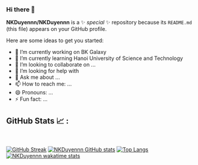 ### Hi there 👋

**NKDuyennn/NKDuyennn** is a ✨ _special_ ✨ repository because its `README.md` (this file) appears on your GitHub profile.

Here are some ideas to get you started:

- 🔭 I’m currently working on BK Galaxy
- 🌱 I’m currently learning Hanoi University of Science and Technology
- 👯 I’m looking to collaborate on ...
- 🤔 I’m looking for help with 
- 💬 Ask me about ...
- 📫 How to reach me: ...
- 😄 Pronouns: ...
- ⚡ Fun fact: ...


## GitHub Stats 📈 :

<br>

[![GitHub Streak](https://github-readme-streak-stats.herokuapp.com?user=NKDuyennn&theme=algolia&date_format=M%20j%5B%2C%20Y%5D)](https://git.io/streak-stats) [![NKDuyennn GitHub stats](https://github-readme-stats.vercel.app/api?username=NKDuyennn&theme=algolia)](https://github.com/NKDuyennn/github-readme-stats) [![Top Langs](https://github-readme-stats.vercel.app/api/top-langs/?username=NKDuyennn&theme=algolia)](https://github.com/NKDuyennn/github-readme-stats) [![NKDuyennn wakatime stats](https://github-readme-stats.vercel.app/api/wakatime?username=WinterWolf97&theme=algolia)](https://github.com/WinterWolf97/github-readme-stats)

<br>
